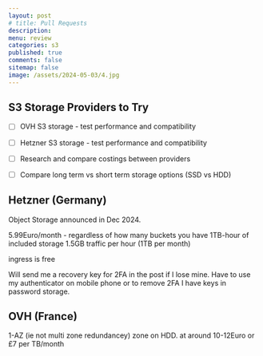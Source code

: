 ```yaml
---
layout: post
# title: Pull Requests 
description: 
menu: review
categories: s3 
published: true 
comments: false     
sitemap: false
image: /assets/2024-05-03/4.jpg
---
```


<!-- [![alt text](/assets/2025-08-30/6.jpg "Volcano")](/assets/2025-08-30/6.jpg) -->

## S3 Storage Providers to Try

- [ ] OVH S3 storage - test performance and compatibility
- [ ] Hetzner S3 storage - test performance and compatibility
- [ ] Research and compare costings between providers
- [ ] Compare long term vs short term storage options (SSD vs HDD)


## Hetzner (Germany)

Object Storage announced in Dec 2024.

5.99Euro/month - regardless of how many buckets you have
 1TB-hour of included storage
 1.5GB traffic per hour (1TB per month)

 ingress is free

Will send me a recovery key for 2FA in the post if I lose mine. Have to use my authenticator on mobile phone or to remove 2FA I have keys in password storage.

## OVH (France)

1-AZ (ie not multi zone redundancey) zone on HDD. at around 10-12Euro or £7 per TB/month



